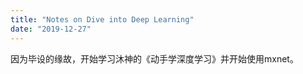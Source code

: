 ```yaml
---
title: "Notes on Dive into Deep Learning"
date: "2019-12-27"
---
```


因为毕设的缘故，开始学习沐神的《动手学深度学习》并开始使用mxnet。